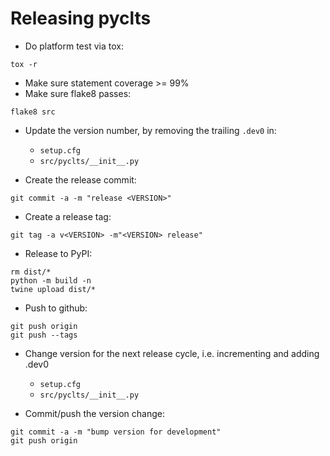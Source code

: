 
Releasing pyclts
================

- Do platform test via tox:
```shell
tox -r
```

- Make sure statement coverage >= 99%
- Make sure flake8 passes:
```shell
flake8 src
```

- Update the version number, by removing the trailing `.dev0` in:
  - `setup.cfg`
  - `src/pyclts/__init__.py`

- Create the release commit:
```shell
git commit -a -m "release <VERSION>"
```

- Create a release tag:
```
git tag -a v<VERSION> -m"<VERSION> release"
```

- Release to PyPI:
```shell
rm dist/*
python -m build -n
twine upload dist/*
```

- Push to github:
```
git push origin
git push --tags
```

- Change version for the next release cycle, i.e. incrementing and adding .dev0

  - `setup.cfg`
  - `src/pyclts/__init__.py`

- Commit/push the version change:
```shell
git commit -a -m "bump version for development"
git push origin
```

